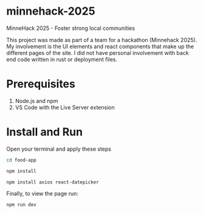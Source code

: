 # minnehack-2025
MinneHack 2025 - Foster strong local communities

This project was made as part of a team for a hackathon (Minnehack 2025). My involvement is the UI elements and react components that make up the different pages of the site. I did not have personal involvement with back end code written in rust or deployment files.

# Prerequisites
1. Node.js and npm
2. VS Code with the Live Server extension

# Install and Run
Open your terminal and apply these steps
```bash
cd food-app

npm install

npm install axios react-datepicker
```
Finally, to view the page run:
```bash
npm run dev
```